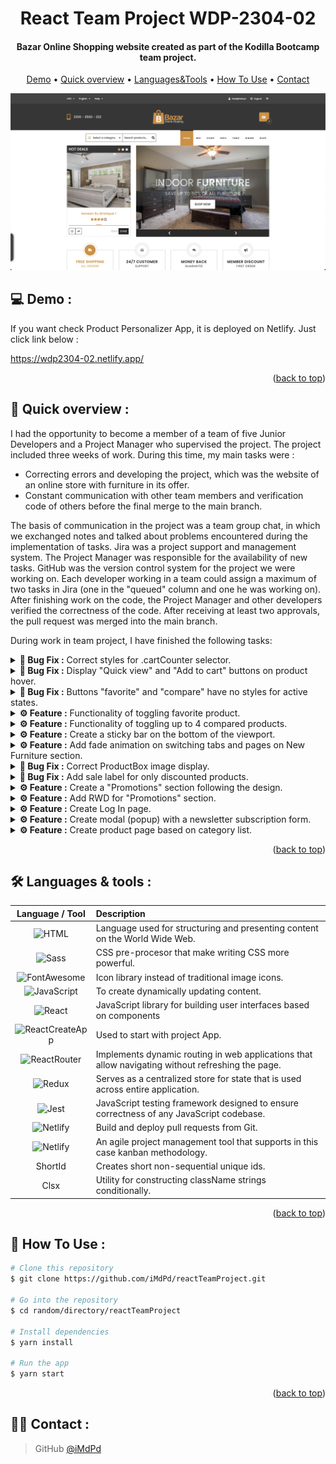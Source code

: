 <a id="readme-top"></a>

<h1 align="center"> React Team Project WDP-2304-02</h1>

<h4 align="center">Bazar Online Shopping website created as part of the Kodilla Bootcamp team project.</h4>

<p align="center">
  <a href="#demo">Demo</a> •
  <a href="#overview">Quick overview</a> •
  <a href="#languages">Languages&Tools</a> •
  <a href="#how-to-use">How To Use</a> •
  <a href="#contact">Contact</a>
</p>

<p align="center">
  <img src="./images/overview.png" alt="page" />
<p>

## 💻 <a id="demo">Demo :</a>

If you want check Product Personalizer App, it is deployed on Netlify. Just click link below :<br />

https://wdp2304-02.netlify.app/

<p align="right">(<a href="#readme-top">back to top</a>)</p>

## 🚀 <a id="overview">Quick overview :</a>

I had the opportunity to become a member of a team of five Junior Developers and a Project Manager who supervised the project. The project included three weeks of work. During this time, my main tasks were :

- Correcting errors and developing the project, which was the website of an online store with furniture in its offer.
- Constant communication with other team members and verification code of others before the final merge to the main branch.

The basis of communication in the project was a team group chat, in which we exchanged notes and talked about problems encountered during the implementation of tasks. Jira was a project support and management system. The Project Manager was responsible for the availability of new tasks. GitHub was the version control system for the project we were working on. Each developer working in a team could assign a maximum of two tasks in Jira (one in the "queued" column and one he was working on). After finishing work on the code, the Project Manager and other developers verified the correctness of the code. After receiving at least two approvals, the pull request was merged into the main branch.

During work in team project, I have finished the following tasks:

<details>
  <summary>
    <b>🐞 Bug Fix :</b> Correct styles for .cartCounter selector.
  </summary>
  <div>
    <samp>
      <h2 align="center">Correct styles for .cartCounter selector:</h2>

#### Task description:

When larger number is displayed, e.g. 123, the element behaves badly. Correct it so that it allows displaying numbers in the range 0-99999 (max. 5 digits).

  <p align="center">
    <img src="./images/beforeChanges1.png" alt="before changes" />
    <img src="./images/beforeChanges2.png" alt="before changes" />
  </p>

#### What I did:

I set alternative styles for the `.cartCounter` selector. Adding `width: fit-content` would be enough. But I decided to add an additional orange border color and `8.5px padding` - with single numbers, border looks more rounded. I changed the color of the number - in the future it will improve the possibility of making global changes.

  <p align="center">
    <img src="./images/afterChanges1.png" alt="after changes" />
    <img src="./images/afterChanges2.png" alt="after changes" />
  </p>
    </samp>
  </div>
</details>

<details>
  <summary>
    <b>🐞 Bug Fix :</b> Display "Quick view" and "Add to cart" buttons on product hover.
  </summary>
  <div>
    <samp>
      <h2 align="center">Display "Quick view" and "Add to cart" buttons on product hover:</h2>

#### Task description:

The "Quick view" and "Add to cart" buttons should be visible only on the hover of the entire box with the product. Then the background of the price should also change.

#### What I did:

I added a new declaration `visibillity: hidden` for `.buttons` selector. After hovering ProductBox component:

- Visibility property changes value to visible,
- Price button changes its background color to orange.

What is important visible buttons don't change height of ProductBox component.

<p align="center">
  <img src="./images/productBoxHover.gif" alt="product hover" />
</p>
    </samp>
  </div>
</details>

<details>
  <summary>
    <b>🐞 Bug Fix :</b> Buttons "favorite" and "compare" have no styles for active states.
  </summary>
  <div>
    <samp>
      <h2 align="center">The "favorite" and "compare" buttons have no styles for active states:</h2>

#### Task description:

The "favorite" and "compare" buttons have no styles for active states.

#### What I did:

In `InitialState` file, I added a new keys for each product: `favorite` and `compare`. They can handle boolean values. I created styles for active "favorite" and "compare" buttons. Favorited or compared product has a colored and scaled symbol. For example, the following code is responsible for styling a button for product which has favorite value seted on true: `className={favorite && styles.favorite}`.

<p align="center">
  <img style="max-height: 420px" src="./images/comparedAndFavoriteButtons.png" alt="buttons" />
</p>
    </samp>
  </div>
</details>

<details>
  <summary>
    <b>⚙️ Feature :</b> Functionality of toggling favorite product.
  </summary>
<div>
  <samp>
    <h2 align="center">Functionality of toggling favorite product:</h2>

#### Task description:

Each product card has a button to mark the product as a favorite. Currently, this button has no functionality. It should display in the application store that this product is a favorite.

#### What I did:

I added functionality of toggling product favorite value. From now on toogling the favorite button affects the state of the application. After using react-redux hook (useDispatch) I had to make some changes in Jest tests of ProductBox - I had to wrapped Product box in Provider. Button changes it's background-color on orange for favorite products.

<p align="center">
  <img src="./images/tooglingFavoriteState.gif" alt="favorite state">
</p>
    </samp>
  </div>
</details>

<details>
  <summary>
    <b>⚙️ Feature :</b> Functionality of toggling up to 4 compared products.
  </summary>
  <div>
    <samp>
      <h2 align="center">Functionality of toggling up to 4 compared products:</h2>

#### Task description:

Each product card has a button to mark the product as a compared. Currently, this button has no functionality. It should display in the application store that this product is a compared. Up to four products can be selected as compared! If you try to add another one, ignore the click.

#### What I did:

I added functionality of toggling product compare value. From now on toogling the compare button affects the state of the application. After using react-redux hook (useDispatch) I had to make some changes in Jest tests of ProductBox - I had to wrapped Product box in Provider. Button changes it's background-color on orange for compare products. You can add maximum 4 products to comparison.

<p align="center">
  <img src="./images/tooglingComparedState.gif" alt="compared state" />
</p>
    </samp>
  </div>
</details>

<details>
  <summary>
    <b>⚙️ Feature :</b> Create a sticky bar on the bottom of the viewport.
  </summary>
  <div>
    <samp>
      <h2 align="center">Create a sticky bar on the bottom of the viewport:</h2>

#### Task description:

Create a sticky bar at the bottom of the viewport with photos of selected products next to each other. On the hover, a close icon is supposed to appear on the photo, and clicking on the photo removes that product from the comparison. There is supposed to be a "Compare" button next to the products (for now it's supposed to do nothing).

#### What I did:

I created a sticky bar on the left bottom of the viewport. Hovering over a sticky bar will cause it to slightly extend towards the center of the viewport. When You click on Sticky bar it will expand to show all the products added to the comparison. The width of the sticky bar depends on the number of products added to the comparison. The compared product, which is on the sticky bar, has a fully functional `X` mark on the right bottom corner. You can remove product from the comparison by clicking on the `X` mark that appears after hovering over the compared product.

<p align="center">
  <img src="./images/functionalStickyBar.gif" alt="sticky bar" />
</p>
    </samp>
  </div>
</details>

<details>
  <summary>
    <b>⚙️ Feature :</b> Add fade animation on switching tabs and pages on New Furniture section.
  </summary>
  <div>
    <samp>
      <h2 align="center">Add fade animation on switching tabs and pages on New Furniture section:</h2>

#### Task description:

The "New furniture" section has categories ("Bed", "Chair", etc.) which, when clicked, changes the set of visible products. At the beginning, it would be worth adding some sample products so that there are also some in other categories.
The client would like an animation of switching between tabs and pages (pagination with dots to the right of tabs-categories). Some class is to be added for the entire component, which will fade-out the products, then it will change the category in the component state and remove this class from the component so that the products will show with fade-in.

#### What I did:

I added product pictures to each section and product objects in `InitialState` file. I created a fade animation which changes the visibility of products during page changing. The animation time was set by the `setTimeout` method to 250 milliseconds.

<p align="center">
  <img src="./images/fadeOnPageChange.gif" alt="fade products" />
</p>
   </samp>
  </div>
</details>

<details>
  <summary>
    <b>🐞 Bug Fix :</b> Correct ProductBox image display.
  </summary>
  <div>
    <samp>
      <h2 align="center">Correct ProductBox image display:</h2>

#### Task description:

Photos in ProductBox components do not fill all available space. There is still a gray background behind the QuickView and Add to Cart buttons.

#### What I did:

I changed styles of ProductBox images. From now on, the picture fills all available space.

<p align="center">
  <img style="height: 420px;" src="./images/Product-Image-before-changes.png" alt="before changes" />
  <img style="height: 420px;" src="./images/Product-Image-after-changes.png" alt="after changes" />
</p>
    </samp>
  </div>
</details>

<details>
  <summary>
    <b>🐞 Bug Fix :</b> Add sale label for only discounted products.
  </summary>
  <div>
    <samp>
      <h2 align="center">Add sale label for only discounted products:</h2>

#### Task description:

Currently, each of the products has a "sale" label. The label should only be visible for discounted products.

#### What I did:

At the beginning, all of ProductBoxes have got sale labels at the top of picture. Some of products have key named `oldPrice`. I used that logic to change code in ProductBox component. I've created a feature to display sale label for those products which has got discounted price.

<p align="center">
  <img style="max-height: 420px" src="./images/sale-label-on-productBox.png" alt="sale label" />
</p>
    </samp>
  </div>
</details>

<details>
  <summary>
    <b>⚙️ Feature :</b> Create a "Promotions" section following the design.
  </summary>
  <div>
    <samp>
      <h2 align="center">Create a "Promotions" section following the design:</h2>

#### Task description:

It's just a plain static section with no functionality. As a part of this task, you need to make a component (or components), style it, and fetch the content from the state of the application. All 3 boxes should be of constant height - even if you use a larger photo in the background of one of them, it should not go beyond the given box or change its size.

#### What I did:

I created a fully styled "Promotions" section right above the new furniture section. All boxes have a constant height. I've created new selector to get those products which old price is higher than actual price. To improve UX, every time you refresh the page list of promotions product will be shuffled. Products are selected from application state. Shuffling products results in a different order of products in the array each time page is refreshed. From now I am using first three products in promotions section. I used ternary operator to show percentage decrease of product price.

<p align="center">
  <img src="./images/promotions-section.gif" alt="promotions section" />
</p>
    </samp>
  </div>
</details>

<details>
  <summary>
    <b>⚙️ Feature :</b> Add RWD for "Promotions" section.
  </summary>
  <div>
    <samp>
      <h2 align="center">Add RWD for "Promotions" section.:</h2>

#### Task description:

Add RWD for "Promotions" section.

#### What I did:

I added RWD for "Promotions" section.
</samp>

  </div>
</details>

<details>
  <summary>
    <b>⚙️ Feature :</b> Create Log In page.
  </summary>
  <div>
    <samp>
      <h2 align="center">Create Log In page:</h2>

#### Task description:

Prepare the login page. The appearance of the page according to your preferences.
After logging in, save the user to session Storage.

#### What I did:

I created LogIn and SignIn Page using one component - AccessPage. AccessPage content depends on the type of URL path, replacing the content on the form with Log In or Sign In context. I created a ProtectedRoute component that protects other Routes from access by a non-logged in user. Furthermore, I added functionality to the icons in the TopBar. So now they navigate to specific paths. I had to upgrade react-router-dom dependency. Logged User data is saved in: DevTools → Application → Session Storage.

<p align="center">
  <img src="./images/accessPage.gif" alt="access page" />
</p>
    </samp>
  </div>
</details>

<details>
  <summary>
    <b>⚙️ Feature :</b> Create modal (popup) with a newsletter subscription form.
  </summary>
  <div>
    <samp>
      <h2 align="center">Create modal (popup) with a newsletter subscription form:</h2>

#### Task description:

Prepare a modal (popup) with a form for subscribing to the newsletter. The modal should appear after 15 seconds of browsing the page or after the user tries to leave the page (after moving the cursor outside the viewport). If the user has subscribed to the newsletter, he should not see this modal a second time.

#### What I did:

I created a feature of popup newsletter modal which displays itself in two ways :

- After 15 sec.
- When user moves mouse out of viewport.

I used react bootstrap modal component to create feature. After saving the address for the newsletter, it will be stored in the Redux store. I set maximum 1 popup of newsletter modal on browser refresh for better UX. Newsletter modal cannot be displayed on : /login or /signin path and when user is already signed to newsletter. You can try in by using one of the test emails below: <br/>test@test.pl, admin@admin.pl, 1@1.pl, 0@0.pl.

<p align="center">
  <img src="./images/newsletterPopUp.gif" alt="newsletter popUp" />
</p>
    </samp>
  </div>
</details>

<details>
  <summary>
    <b>⚙️ Feature :</b> Create product page based on category list.
  </summary>
  <div>
    <samp>
      <h2 align="center">Create product page based on category list:</h2>

#### Task description:

Create a product page based on the list of categories stored in the Redux store.

#### What I did:

I created ProductList component with products sorted by category. ProductBox has grid arrangement in ProductList. NavLinks are based on categories stored in InitialState. Each of the Navlinks has a `onClick` listener that changes the class to active. After clicking on NavLink website changes directory to the specified path. In ProductList component, there is active funcionality of sorting by price and rating with fade animation. In ProductList component, there is active functionality of displaying specified number of elements. By default, ProductList displays at beginning only 8 ProductBoxes. You can expand ProductList by clicking on the button below the products.

<p align="center">
  <img src="./images/productList.gif" alt="product list" />
</p>
    </samp>
  </div>
</details>

<p align="right">(<a  href="#readme-top">back to top</a>)</p>

## 🛠️ <a id="languages">Languages & tools :</a>

|                                                                   Language / Tool                                                                    | Description                                                                                       |
| :--------------------------------------------------------------------------------------------------------------------------------------------------: | :------------------------------------------------------------------------------------------------ |
|                    ![HTML](https://img.shields.io/badge/HTML5-E34F26.svg?style-platic-=for-the-badge&logo=HTML5&logoColor=white)                     | Language used for structuring and presenting content on the World Wide Web.                       |
|                     ![Sass](https://img.shields.io/badge/Sass-CC6699.svg?style-plastic-=for-the-badge&logo=Sass&logoColor=white)                     | CSS pre-procesor that make writing CSS more powerful.                                             |
|        ![FontAwesome](https://img.shields.io/badge/Font%20Awesome-528DD7.svg?style-plastic-=for-the-badge&logo=Font-Awesome&logoColor=white)         | Icon library instead of traditional image icons.                                                  |
| ![JavaScript](https://img.shields.io/badge/javascript-%23323330.svg?style-plastic-for-the-badge&logo=javascript&?logoWidth=100&?logoColor=%23F7DF1E) | To create dynamically updating content.                                                           |
|                   ![React](https://img.shields.io/badge/React-61DAFB.svg?style-plastic-=for-the-badge&logo=React&logoColor=black)                    | JavaScript library for building user interfaces based on components                               |
|  ![ReactCreateApp](https://img.shields.io/badge/Create%20React%20App-09D3AC.svg?style-plastic-=for-the-badge&logo=Create-React-App&logoColor=white)  | Used to start with project App.                                                                   |
|        ![ReactRouter](https://img.shields.io/badge/React%20Router-CA4245.svg?style-plastic-=for-the-badge&logo=React-Router&logoColor=white)         | Implements dynamic routing in web applications that allow navigating without refreshing the page. |
|                   ![Redux](https://img.shields.io/badge/Redux-764ABC.svg?style-plastic-=for-the-badge&logo=Redux&logoColor=white)                    | Serves as a centralized store for state that is used across entire application.                   |
|                       ![Jest](https://img.shields.io/badge/Jest-323330?style-plastic-=for-the-badge&logo=Jest&logoColor=white)                       | JavaScript testing framework designed to ensure correctness of any JavaScript codebase.           |
|                  ![Netlify](https://img.shields.io/badge/Netlify-00C7B7?style-plastic-=for-the-badge&logo=netlify&logoColor=white)                   | Build and deploy pull requests from Git.                                                          |
|                     ![Netlify](https://img.shields.io/badge/Jira-0052CC?style-plastic-=for-the-badge&logo=Jira&logoColor=white)                      | An agile project management tool that supports in this case kanban methodology.                   |
|                                                                       ShortId                                                                        | Creates short non-sequential unique ids.                                                          |
|                                                                         Clsx                                                                         | Utility for constructing className strings conditionally.                                         |

<p align="right">(<a href="#readme-top">back to top</a>)</p>

## 💾 <a id="how-to-use">How To Use :</a>

```bash
# Clone this repository
$ git clone https://github.com/iMdPd/reactTeamProject.git

# Go into the repository
$ cd random/directory/reactTeamProject

# Install dependencies
$ yarn install

# Run the app
$ yarn start
```

<p align="right">(<a href="#readme-top">back to top</a>)</p>

## 🤙🏻 <a id="contact">Contact :</a>

> GitHub [@iMdPd](https://github.com/iMdPd)
